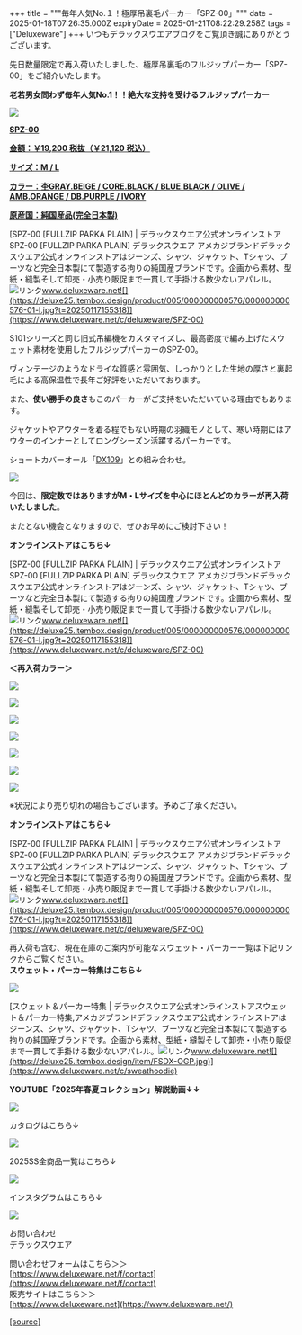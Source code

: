 +++
title = """毎年人気No.１！極厚吊裏毛パーカー「SPZ-00」"""
date = 2025-01-18T07:26:35.000Z
expiryDate = 2025-01-21T08:22:29.258Z
tags = ["Deluxeware"]
+++
いつもデラックスウエアブログをご覧頂き誠にありがとうございます。

先日数量限定で再入荷いたしました、極厚吊裏毛のフルジップパーカー「SPZ-00」をご紹介いたします。

**老若男女問わず毎年人気No.1！！絶大な支持を受けるフルジップパーカー**

[![](https://stat.ameba.jp/user_images/20250118/15/deluxeware/75/25/j/o0800080015534449364.jpg)](https://stat.ameba.jp/user_images/20250118/15/deluxeware/75/25/j/o0800080015534449364.jpg)

**[SPZ-00](https://www.deluxeware.net/c/deluxeware/SPZ-00)**

**[金額：￥19,200 税抜（￥21,120 税込）](https://www.deluxeware.net/c/deluxeware/SPZ-00)**

**[サイズ：M / L](https://www.deluxeware.net/c/deluxeware/SPZ-00)**

**[カラー：杢GRAY.BEIGE / CORE.BLACK / BLUE.BLACK / OLIVE / AMB.ORANGE / DB.PURPLE / IVORY](https://www.deluxeware.net/c/deluxeware/SPZ-00)**

**[原産国：純国産品(完全日本製)](https://www.deluxeware.net/c/deluxeware/SPZ-00)**

[SPZ-00 \[FULLZIP PARKA PLAIN\] | デラックスウエア公式オンラインストアSPZ-00 \[FULLZIP PARKA PLAIN\] デラックスウエア アメカジブランドデラックスウエア公式オンラインストアはジーンズ、シャツ、ジャケット、Tシャツ、ブーツなど完全日本製にて製造する拘りの純国産ブランドです。企画から素材、型紙・縫製そして卸売・小売り販促まで一貫して手掛ける数少ないアパレル。![リンク](https://c.stat100.ameba.jp/ameblo/symbols/v3.20.0/svg/gray/editor_link.svg)www.deluxeware.net![](https://deluxe25.itembox.design/product/005/000000000576/000000000576-01-l.jpg?t=20250117155318)](https://www.deluxeware.net/c/deluxeware/SPZ-00)

S101シリーズと同じ旧式吊編機をカスタマイズし、最高密度で編み上げたスウェット素材を使用したフルジップパーカーのSPZ-00。

ヴィンテージのようなドライな質感と雰囲気、しっかりとした生地の厚さと裏起毛による高保温性で長年ご好評をいただいております。

また、**使い勝手の良さ**もこのパーカーがご支持をいただいている理由でもあります。

ジャケットやアウターを着る程でもない時期の羽織モノとして、寒い時期にはアウターのインナーとしてロングシーズン活躍するパーカーです。

ショートカバーオール「[DX109](https://www.deluxeware.net/c/deluxeware/DX109)」との組み合わせ。

[![](https://stat.ameba.jp/user_images/20250118/16/deluxeware/36/e3/j/o0800100115534458776.jpg)](https://stat.ameba.jp/user_images/20250118/16/deluxeware/36/e3/j/o0800100115534458776.jpg)

今回は、**限定数ではありますがM・Lサイズを中心にほとんどのカラーが再入荷いたしました**。

またとない機会となりますので、ぜひお早めにご検討下さい！

**オンラインストアはこちら↓**

[SPZ-00 \[FULLZIP PARKA PLAIN\] | デラックスウエア公式オンラインストアSPZ-00 \[FULLZIP PARKA PLAIN\] デラックスウエア アメカジブランドデラックスウエア公式オンラインストアはジーンズ、シャツ、ジャケット、Tシャツ、ブーツなど完全日本製にて製造する拘りの純国産ブランドです。企画から素材、型紙・縫製そして卸売・小売り販促まで一貫して手掛ける数少ないアパレル。![リンク](https://c.stat100.ameba.jp/ameblo/symbols/v3.20.0/svg/gray/editor_link.svg)www.deluxeware.net![](https://deluxe25.itembox.design/product/005/000000000576/000000000576-01-l.jpg?t=20250117155318)](https://www.deluxeware.net/c/deluxeware/SPZ-00)

**＜再入荷カラー＞**

[![](https://stat.ameba.jp/user_images/20250118/16/deluxeware/7c/9b/j/o0800080015534456090.jpg)](https://stat.ameba.jp/user_images/20250118/16/deluxeware/7c/9b/j/o0800080015534456090.jpg)

[![](https://stat.ameba.jp/user_images/20250118/16/deluxeware/c7/4a/j/o0800080015534455690.jpg)](https://stat.ameba.jp/user_images/20250118/16/deluxeware/c7/4a/j/o0800080015534455690.jpg)

[![](https://stat.ameba.jp/user_images/20250118/16/deluxeware/4e/dd/j/o0800080015534455726.jpg)](https://stat.ameba.jp/user_images/20250118/16/deluxeware/4e/dd/j/o0800080015534455726.jpg)

[![](https://stat.ameba.jp/user_images/20250118/16/deluxeware/3d/d9/j/o0800080015534455763.jpg)](https://stat.ameba.jp/user_images/20250118/16/deluxeware/3d/d9/j/o0800080015534455763.jpg)

[![](https://stat.ameba.jp/user_images/20250118/16/deluxeware/28/a2/j/o0800080015534455801.jpg)](https://stat.ameba.jp/user_images/20250118/16/deluxeware/28/a2/j/o0800080015534455801.jpg)

[![](https://stat.ameba.jp/user_images/20250118/16/deluxeware/9f/e2/j/o0800080015534455839.jpg)](https://stat.ameba.jp/user_images/20250118/16/deluxeware/9f/e2/j/o0800080015534455839.jpg)

[![](https://stat.ameba.jp/user_images/20250118/16/deluxeware/c4/ed/j/o0800080015534455880.jpg)](https://stat.ameba.jp/user_images/20250118/16/deluxeware/c4/ed/j/o0800080015534455880.jpg)

※状況により売り切れの場合もございます。予めご了承ください。

**オンラインストアはこちら↓**

[SPZ-00 \[FULLZIP PARKA PLAIN\] | デラックスウエア公式オンラインストアSPZ-00 \[FULLZIP PARKA PLAIN\] デラックスウエア アメカジブランドデラックスウエア公式オンラインストアはジーンズ、シャツ、ジャケット、Tシャツ、ブーツなど完全日本製にて製造する拘りの純国産ブランドです。企画から素材、型紙・縫製そして卸売・小売り販促まで一貫して手掛ける数少ないアパレル。![リンク](https://c.stat100.ameba.jp/ameblo/symbols/v3.20.0/svg/gray/editor_link.svg)www.deluxeware.net![](https://deluxe25.itembox.design/product/005/000000000576/000000000576-01-l.jpg?t=20250117155318)](https://www.deluxeware.net/c/deluxeware/SPZ-00)

再入荷も含む、現在在庫のご案内が可能なスウェット・パーカー一覧は下記リンクからご覧ください。  
**スウェット・パーカー特集はこちら↓**

**[![](https://stat.ameba.jp/user_images/20250117/14/deluxeware/76/fb/j/o1200050015534091857.jpg?caw=800)](https://www.deluxeware.net/c/sweathoodie)**

[スウェット＆パーカー特集 | デラックスウエア公式オンラインストアスウェット＆パーカー特集,アメカジブランドデラックスウエア公式オンラインストアはジーンズ、シャツ、ジャケット、Tシャツ、ブーツなど完全日本製にて製造する拘りの純国産ブランドです。企画から素材、型紙・縫製そして卸売・小売り販促まで一貫して手掛ける数少ないアパレル。![リンク](https://c.stat100.ameba.jp/ameblo/symbols/v3.20.0/svg/gray/editor_link.svg)www.deluxeware.net![](https://deluxe25.itembox.design/item/FSDX-OGP.jpg)](https://www.deluxeware.net/c/sweathoodie)

**YOUTUBE「2025年春夏コレクション」解説動画↓↓**

**[![](https://stat.ameba.jp/user_images/20250108/16/deluxeware/ac/cf/j/o1200050015530951038.jpg?caw=800)](https://www.youtube.com/playlist?list=PLmcuUjZ67rhnclr762_W-zDg7FyyrNvqF)**

カタログはこちら↓

[![](https://stat.ameba.jp/user_images/20250108/16/deluxeware/cb/46/j/o1200050015530950986.jpg?caw=800)](https://www.deluxeware.net/c/deluxeware/catalog)

2025SS全商品一覧はこちら↓

[![](https://stat.ameba.jp/user_images/20250114/17/deluxeware/cf/2d/j/o1200050015533133265.jpg?caw=800)](https://www.deluxeware.net/c/2025SSreserve)

インスタグラムはこちら↓

[![](https://stat.ameba.jp/user_images/20240315/15/deluxeware/04/7f/j/o0800026015413271803.jpg?caw=800)](https://www.instagram.com/deluxeware/?hl=ja)

お問い合わせ  
デラックスウエア

問い合わせフォームはこちら＞＞  
[https://www.deluxeware.net/f/contact](https://www.deluxeware.net/f/contact)  
販売サイトはこちら＞＞  
[https://www.deluxeware.net](https://www.deluxeware.net/)

[[source]](https://ameblo.jp/deluxeware/entry-12882937663.html)
